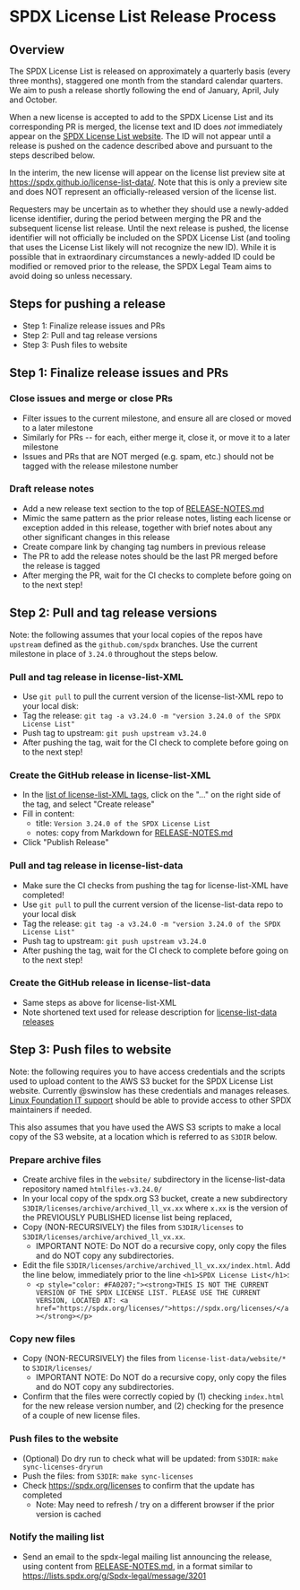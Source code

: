 # SPDX License List Release Process

## Overview

The SPDX License List is released on approximately a quarterly basis (every three months), staggered one month from the standard calendar quarters. We aim to push a release shortly following the end of January, April, July and October.

When a new license is accepted to add to the SPDX License List and its corresponding PR is merged, the license text and ID does _not_ immediately appear on the [SPDX License List website](https://spdx.org/licenses). The ID will not appear until a release is pushed on the cadence described above and pursuant to the steps described below.

In the interim, the new license will appear on the license list preview site at https://spdx.github.io/license-list-data/. Note that this is only a preview site and does NOT represent an officially-released version of the license list.

Requesters may be uncertain as to whether they should use a newly-added license identifier, during the period between merging the PR and the subsequent license list release. Until the next release is pushed, the license identifier will not officially be included on the SPDX License List (and tooling that uses the License List likely will not recognize the new ID). While it is possible that in extraordinary circumstances a newly-added ID could be modified or removed prior to the release, the SPDX Legal Team aims to avoid doing so unless necessary.

## Steps for pushing a release

* Step 1: Finalize release issues and PRs
* Step 2: Pull and tag release versions
* Step 3: Push files to website

## Step 1: Finalize release issues and PRs

### Close issues and merge or close PRs

* Filter issues to the current milestone, and ensure all are closed or moved to a later milestone
* Similarly for PRs -- for each, either merge it, close it, or move it to a later milestone
* Issues and PRs that are NOT merged (e.g. spam, etc.) should not be tagged with the release milestone number

### Draft release notes

* Add a new release text section to the top of [RELEASE-NOTES.md](../RELEASE-NOTES.md)
* Mimic the same pattern as the prior release notes, listing each license or exception added in this release, together with brief notes about any other significant changes in this release
* Create compare link by changing tag numbers in previous release
* The PR to add the release notes should be the last PR merged before the release is tagged
* After merging the PR, wait for the CI checks to complete before going on to the next step!

## Step 2: Pull and tag release versions

Note: the following assumes that your local copies of the repos have `upstream` defined as the `github.com/spdx` branches. Use the current milestone in place of `3.24.0` throughout the steps below.

### Pull and tag release in license-list-XML

* Use `git pull` to pull the current version of the license-list-XML repo to your local disk:
* Tag the release: `git tag -a v3.24.0 -m "version 3.24.0 of the SPDX License List"`
* Push tag to upstream: `git push upstream v3.24.0`
* After pushing the tag, wait for the CI check to complete before going on to the next step!

### Create the GitHub release in license-list-XML

* In the [list of license-list-XML tags](https://github.com/spdx/license-list-XML/tags), click on the "..." on the right side of the tag, and select "Create release"
* Fill in content:
  * title: `Version 3.24.0 of the SPDX License List`
  * notes: copy from Markdown for [RELEASE-NOTES.md](https://raw.githubusercontent.com/spdx/license-list-XML/main/RELEASE-NOTES.md)
* Click "Publish Release"

### Pull and tag release in license-list-data

* Make sure the CI checks from pushing the tag for license-list-XML have completed!
* Use `git pull` to pull the current version of the license-list-data repo to your local disk
* Tag the release: `git tag -a v3.24.0 -m "version 3.24.0 of the SPDX License List"`
* Push tag to upstream: `git push upstream v3.24.0`
* After pushing the tag, wait for the CI check to complete before going on to the next step!

### Create the GitHub release in license-list-data

* Same steps as above for license-list-XML
* Note shortened text used for release description for [license-list-data releases](https://github.com/spdx/license-list-data/releases)

## Step 3: Push files to website

Note: the following requires you to have access credentials and the scripts used to upload content to the AWS S3 bucket for the SPDX License List website. Currently @swinslow has these credentials and manages releases. [Linux Foundation IT support](https://support.linuxfoundation.org) should be able to provide access to other SPDX maintainers if needed.

This also assumes that you have used the AWS S3 scripts to make a local copy of the S3 website, at a location which is referred to as `S3DIR` below.

### Prepare archive files

* Create archive files in the `website/` subdirectory in the license-list-data repository named `htmlfiles-v3.24.0/`
* In your local copy of the spdx.org S3 bucket, create a new subdirectory `S3DIR/licenses/archive/archived_ll_vx.xx` where `x.xx` is the version of the PREVIOUSLY PUBLISHED license list being replaced,
* Copy (NON-RECURSIVELY) the files from `S3DIR/licenses` to `S3DIR/licenses/archive/archived_ll_vx.xx`.
  * IMPORTANT NOTE: Do NOT do a recursive copy, only copy the files and do NOT copy any subdirectories.
* Edit the file `S3DIR/licenses/archive/archived_ll_vx.xx/index.html`. Add the line below, immediately prior to the line `<h1>SPDX License List</h1>`:
  * `<p style="color: #FA0207;"><strong>THIS IS NOT THE CURRENT VERSION OF THE SPDX LICENSE LIST. PLEASE USE THE CURRENT VERSION, LOCATED AT: <a href="https://spdx.org/licenses/">https://spdx.org/licenses/</a></strong></p>`

### Copy new files

* Copy (NON-RECURSIVELY) the files from `license-list-data/website/*` to `S3DIR/licenses/`
  * IMPORTANT NOTE: Do NOT do a recursive copy, only copy the files and do NOT copy any subdirectories.
* Confirm that the files were correctly copied by (1) checking `index.html` for the new release version number, and (2) checking for the presence of a couple of new license files.

### Push files to the website

* (Optional) Do dry run to check what will be updated: from `S3DIR`: `make sync-licenses-dryrun`
* Push the files: from `S3DIR`: `make sync-licenses`
* Check https://spdx.org/licenses to confirm that the update has completed
  * Note: May need to refresh / try on a different browser if the prior version is cached

### Notify the mailing list

* Send an email to the spdx-legal mailing list announcing the release, using content from [RELEASE-NOTES.md](../RELEASE-NOTES.md), in a format similar to https://lists.spdx.org/g/Spdx-legal/message/3201
